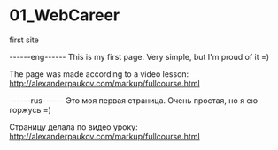 # 01_WebCareer
first site

------eng------
This is my first page. Very simple, but I'm proud of it =)

The page was made according to a video lesson:
http://alexanderpaukov.com/markup/fullcourse.html

------rus------
Это моя первая страница. Очень простая, но я ею горжусь =)

Страницу делала по видео уроку:
http://alexanderpaukov.com/markup/fullcourse.html

